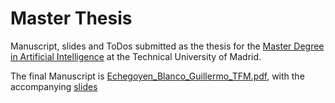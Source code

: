 # Master Thesis

Manuscript, slides and ToDos submitted as the thesis for the [Master Degree in Artificial Intelligence](http://www.dia.fi.upm.es/masteria/?q=es/MUIA) at the Technical University of Madrid.

The final Manuscript is [Echegoyen_Blanco_Guillermo_TFM.pdf](https://github.com/m0n0l0c0/Master-Thesis/blob/master/Echegoyen_Blanco_Guillermo_TFM.pdf), with the accompanying [slides](https://github.com/m0n0l0c0/Master-Thesis/blob/master/slides.pdf)
